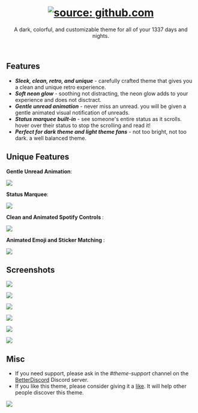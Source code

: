 <h1 align="center"><a href="https://github.com/CelestialReaver/BetterDiscord/blob/main/themes/a1337/assets/logo/a1337.gif?raw=true"><img src="https://github.com/CelestialReaver/BetterDiscord/blob/main/themes/a1337/assets/a1337.gif?raw=true" title="source: github.com" /></a></h1>
<p align="center">A dark, colorful, and customizable theme for all of your 1337 days and nights.</p>

</br>

## Features
* _**Sleek, clean, retro, and unique**_ - carefully crafted theme that gives you a clean and unique retro experience. 
* _**Soft neon glow**_ - soothing not distracting, the neon glow adds to your experience and does not disctract.
* _**Gentle unread animation**_ - never miss an unread. you will be given a gentle animated visual notification of unreads.
* _**Status marquee built-in**_ - see someone's entire status as it scrolls. hover over their status to stop the scrolling and read it! 
* _**Perfect for dark theme and light theme fans**_ - not too bright, not too dark. a well balanced theme.

## Unique Features
<p align="left"><b>Gentle Unread Animation</b>:</p>

![](https://github.com/CelestialReaver/BetterDiscord/blob/main/themes/a1337/assets/heartbeatUnread.gif)

<p align="left"><b>Status Marquee</b>:</p>

![](https://github.com/CelestialReaver/BetterDiscord/blob/main/themes/a1337/assets/MarqueeStatus.gif)

<p align="left"><b>Clean and Animated Spotify Controls </b>:</p>

![](https://github.com/CelestialReaver/BetterDiscord/blob/main/themes/a1337/assets/SpotifyControls.gif)

<p align="left"><b>Animated Emoji and Sticker Matching </b>:</p>

![](https://github.com/CelestialReaver/BetterDiscord/blob/main/themes/a1337/assets/InteractiveMatching.gif)

## Screenshots
![](https://github.com/CelestialReaver/BetterDiscord/blob/main/themes/a1337/assets/synthwaveCoverGif.gif)

![](https://github.com/CelestialReaver/BetterDiscord/blob/main/themes/a1337/assets/Synthwave-Preview1.png)

![](https://github.com/CelestialReaver/BetterDiscord/blob/main/themes/a1337/assets/Synthwave-Preview2.png)

![](https://github.com/CelestialReaver/BetterDiscord/blob/main/themes/a1337/assets/Synthwave-Preview3.png)

![](https://github.com/CelestialReaver/BetterDiscord/blob/main/themes/a1337/assets/Synthwave-Preview4.png)

![](https://github.com/CelestialReaver/BetterDiscord/blob/main/themes/a1337/assets/Synthwave-Preview5.png)

## Misc
* If you need support, please ask in the _#theme-support_ channel on the <a href="https://discord.gg/0Tmfo5ZbORCRqbAd">BetterDiscord</a> Discord server.
* If you like this theme, please consider giving it a <a href="https://betterdiscord.app/theme/Synthwave%20%2784">like</a>. It will help other people discover this theme.

![](https://i.imgur.com/MA2fwa2.png)
